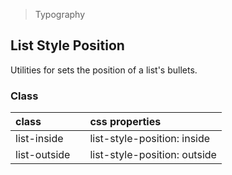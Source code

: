> Typography

## List Style Position

Utilities for sets the position of a list's bullets.

### Class

| class |   | css properties |
|:--|:--|:--|
| list-inside |  | list-style-position: inside |
| list-outside |  | list-style-position: outside |
